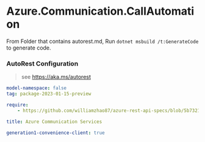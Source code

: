 # Azure.Communication.CallAutomation

From Folder that contains autorest.md, Run `dotnet msbuild /t:GenerateCode` to generate code.

### AutoRest Configuration
> see https://aka.ms/autorest

```yaml
model-namespace: false
tag: package-2023-01-15-preview

require:
    - https://github.com/williamzhao87/azure-rest-api-specs/blob/5b7321a923a30b83b978e3a30ed1d497e35052fd/specification/communication/data-plane/CallAutomation/readme.md

title: Azure Communication Services

generation1-convenience-client: true
```
